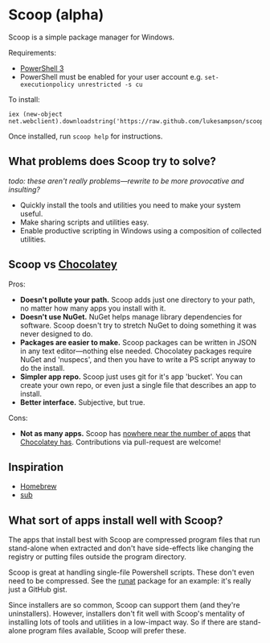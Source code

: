 Scoop (alpha)
=============

Scoop is a simple package manager for Windows.

Requirements:

* [PowerShell 3](http://www.microsoft.com/en-us/download/details.aspx?id=34595)
* PowerShell must be enabled for your user account e.g. `set-executionpolicy unrestricted -s cu`

To install:

    iex (new-object net.webclient).downloadstring('https://raw.github.com/lukesampson/scoop/master/bin/install.ps1')
    
Once installed, run `scoop help` for instructions.

What problems does Scoop try to solve?
--------------------------------------

*todo: these aren't really problems—rewrite to be more provocative and insulting?*

* Quickly install the tools and utilities you need to make your system useful.
* Make sharing scripts and utilities easy.
* Enable productive scripting in Windows using a composition of collected utilities.


Scoop vs [Chocolatey](http://chocolatey.org)
--------------------------------------------

Pros:

* **Doesn't pollute your path.** Scoop adds just one directory to your path, no matter how many apps you install with it.
* **Doesn't use NuGet.** NuGet helps manage library dependencies for software. Scoop doesn't try to stretch NuGet to doing something it was never designed to do.
* **Packages are easier to make.** Scoop packages can be written in JSON in any text editor—nothing else needed. Chocolatey packages require NuGet and 'nuspecs', and then you have to write a PS script anyway to do the install.
* **Simpler app repo.** Scoop just uses git for it's app 'bucket'. You can create your own repo, or even just a single file that describes an app to install.
* **Better interface.** Subjective, but true.

Cons:
* **Not as many apps.** Scoop has [nowhere near the number of apps](https://github.com/lukesampson/scoop/tree/master/bucket) that [Chocolatey has](http://chocolatey.org/packages). Contributions via pull-request are welcome!

Inspiration
-----------

* [Homebrew](http://mxcl.github.io/homebrew/)
* [sub](https://github.com/37signals/sub#readme)

What sort of apps install well with Scoop?
------------------------------------------

The apps that install best with Scoop are compressed program files that run stand-alone when extracted and don't have side-effects like changing the registry or putting files outside the program directory.

Scoop is great at handling single-file Powershell scripts. These don't even need to be compressed. See the [runat](https://github.com/lukesampson/scoop/blob/master/bucket/runat.json) package for an example: it's really just a GitHub gist.

Since installers are so common, Scoop can support them (and they're uninstallers). However, installers don't fit well with Scoop's mentality of installing lots of tools and utilities in a low-impact way. So if there are stand-alone program files available, Scoop will prefer these.